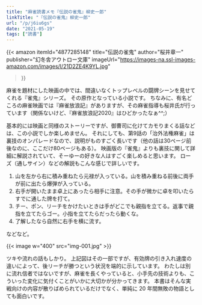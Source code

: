 ```yaml
---
title: "麻雀読書メモ『伝説の雀鬼』柳史一郎"
linkTitle: "『伝説の雀鬼』柳史一郎"
url: "/p/j6iu6gs"
date: "2021-05-19"
tags: ["読書"]
---
```


{{< amazon
  itemId="4877285148"
  title="伝説の雀鬼"
  author="桜井章一"
  publisher="幻冬舎アウトロー文庫"
  imageUrl="https://images-na.ssl-images-amazon.com/images/I/21D2ZE4K9YL.jpg"
>}}

麻雀を題材にした映画の中では、間違いなくトップレベルの闘牌シーンを見せてくれる『雀鬼』シリーズ。
その原作となっている小説です。
ちなみに、有名どころの麻雀映画では『麻雀放浪記』がありますが、その麻雀指導も桜井氏が行っています（関係ないけど、『麻雀放浪記2020』はひどかったなぁ^^;）

基本的には映画と同様のストーリーですが、御曹司に化けてカモりまくる話などは、この小説でしか楽しめません。
それにしても、第9話の「治外法権麻雀」は裏技のオンパレードなので、説明がものすごく長いです（他の話は30ページ前後なのに、ここだけ80ページもある）。
映画版の『雀鬼』よりも裏技に関して詳細に解説されていて、そーゆーの好きな人はすごく楽しめると思います。
ローズ（通しサイン）などの解説もこんな感じで詳しいです。

1. 山を左から右に積み重ねたら元禄が入っている。山を積み重ねる前後に両手が前に出たら爆弾が入っている。
1. 右手が開いたまま卓上にあったら相手に注意。その手が微かに卓を叩いたらすでに通した牌を打て。
1. チー、ポン、リーチをかけたいときは手がどこでも親指を立てる。返事で親指を立てたらゴー。小指を立てたらだったら動くな。
1. 了解したなら自然に右手を横に流す。

などなど。

{{< image w="400" src="img-001.jpg" >}}

ツキや流れの話もしかり。
上記図はその一部ですが、有効牌の引き入れ速度の違いによって、後リーチが勝つという状況を端的に示しています。
わたしは別に流れ信者ではないですが、麻雀を長くやっていると、小手先の技術よりも、こういった変化に気付くことがいかに大切かが分かってきます。
本書はそんな実戦向けの内容が散りばめられているだけでなく、単純に 20 年間無敗の物語としても面白いです。

